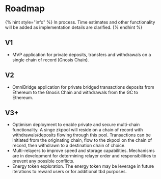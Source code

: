 # Roadmap

{% hint style="info" %}
In process. Time estimates and other functionality will be added as implementation details are clarified.
{% endhint %}

## V1

* MVP application for private deposits, transfers and withdrawals on a single chain of record (Gnosis Chain).

## V2

* OmniBridge application for private bridged transactions deposits from Ethereum to the Gnosis Chain and withdrawals from the GC to Ethereum.

## V3+

* Optimism deployment to enable private and secure multi-chain functionality. A singe zkpool will reside on a chain of record with withdrawals/deposits flowing through this pool. Transactions can be initiated from the originating chain, flow to the zkpool on the chain of record, then withdrawn to a destination chain of choice.
* Multi-relayers to improve speed and storage capabilities. Mechanisms are in development for determining relayer order and responsibilities to prevent any possible conflicts.&#x20;
* Energy token exploration. The energy token may be leverage in future iterations to reward users or for additional tbd purposes.
